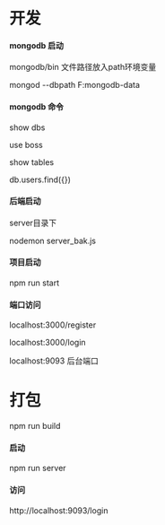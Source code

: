 # 开发

#### mongodb 启动
mongodb/bin 文件路径放入path环境变量

mongod --dbpath F:mongodb-data


#### mongodb 命令
show dbs   

use boss  

show tables  

db.users.find({})

#### 后端启动

server目录下

nodemon server_bak.js

#### 项目启动
npm run start 

#### 端口访问
localhost:3000/register

localhost:3000/login

localhost:9093  后台端口


# 打包

npm run build

#### 启动
npm run server

#### 访问
http://localhost:9093/login


